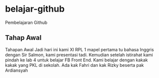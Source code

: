 # belajar-github
Pembelajaran Github

## Tahap Awal

Tahapan Awal
Jadi hari ini kami XI RPL 1 mapel pertama tu bahasa Inggris dengan Sir Salmon, kami presentasi tadi.
Kemudian setelah istirahat kami pindah ke lab 4 untuk belajar FB Front End.
Kami belajar dengan kakak kakak yang PKL di sekolah.
Ada kak Fahri dan kak Rizky beserta pak Ardiansyah